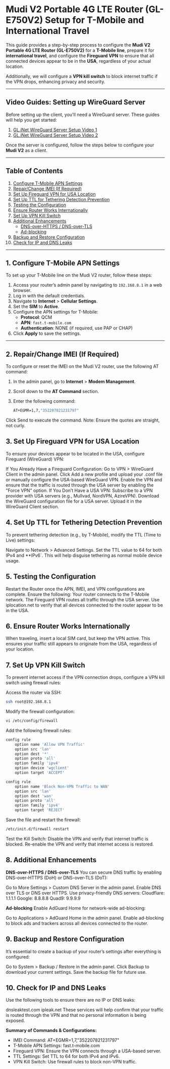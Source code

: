 
# **Mudi V2 Portable 4G LTE Router (GL-E750V2) Setup for T-Mobile and International Travel**

This guide provides a step-by-step process to configure the **Mudi V2 Portable 4G LTE Router (GL-E750V2)** for a **T-Mobile line**, prepare it for **international travel**, and configure the **Fireguard VPN** to ensure that all connected devices appear to be in the **USA**, regardless of your actual location.

Additionally, we will configure a **VPN kill switch** to block internet traffic if the VPN drops, enhancing privacy and security.

---

## **Video Guides: Setting up WireGuard Server**

Before setting up the client, you'll need a WireGuard server. These guides will help you get started:

1. [GL.iNet WireGuard Server Setup Video 1](https://www.youtube.com/watch?v=qLEj9zoiYRs&t=104s&pp=ygUYZ2wuaW5ldCB3aXJlZ3VhcmQgc2VydmVy)
2. [GL.iNet WireGuard Server Setup Video 2](https://www.youtube.com/watch?v=LXbDg1v65Qs&t=409s&pp=ygUYZ2wuaW5ldCB3aXJlZ3VhcmQgc2VydmVy)

Once the server is configured, follow the steps below to configure your **Mudi V2** as a client.

---

## **Table of Contents**

1. [Configure T-Mobile APN Settings](#configure-t-mobile-apn-settings)
2. [Repair/Change IMEI (If Required)](#repairchange-imei-if-required)
3. [Set Up Fireguard VPN for USA Location](#set-up-fireguard-vpn-for-usa-location)
4. [Set Up TTL for Tethering Detection Prevention](#set-up-ttl-for-tethering-detection-prevention)
5. [Testing the Configuration](#testing-the-configuration)
6. [Ensure Router Works Internationally](#ensure-router-works-internationally)
7. [Set Up VPN Kill Switch](#set-up-vpn-kill-switch)
8. [Additional Enhancements](#additional-enhancements)
   - [DNS-over-HTTPS / DNS-over-TLS](#dns-over-https--dns-over-tls)
   - [Ad-blocking](#ad-blocking)
9. [Backup and Restore Configuration](#backup-and-restore-configuration)
10. [Check for IP and DNS Leaks](#check-for-ip-and-dns-leaks)

---

## 1. **Configure T-Mobile APN Settings**

To set up your T-Mobile line on the Mudi V2 router, follow these steps:

1. Access your router’s admin panel by navigating to `192.168.8.1` in a web browser.
2. Log in with the default credentials.
3. Navigate to **Internet** > **Cellular Settings**.
4. Set the **SIM** to **Active**.
5. Configure the APN settings for T-Mobile:
   - **Protocol**: QCM
   - **APN**: `fast.t-mobile.com`
   - **Authentication**: NONE (if required, use PAP or CHAP)
6. Click **Apply** to save the settings.

---

## 2. **Repair/Change IMEI (If Required)**

To configure or reset the IMEI on the Mudi V2 router, use the following AT command:

1. In the admin panel, go to **Internet** > **Modem Management**.
2. Scroll down to the **AT Command** section.
3. Enter the following command:

   ```bash
   AT+EGMR=1,7,"352207821231797"
   ```

Click Send to execute the command.
Note: Ensure the quotes are straight, not curly.

## 3. **Set Up Fireguard VPN for USA Location**

To ensure your devices appear to be located in the USA, configure Fireguard (WireGuard) VPN:

If You Already Have a Fireguard Configuration:
Go to VPN > WireGuard Client in the admin panel.
Click Add a new profile and upload your .conf file or manually configure the USA-based WireGuard VPN.
Enable the VPN and ensure that the traffic is routed through the USA server by enabling the "Force VPN" option.
If You Don’t Have a USA VPN:
Subscribe to a VPN provider with USA servers (e.g., Mullvad, NordVPN, AzireVPN).
Download the WireGuard configuration file for a USA server.
Upload it in the WireGuard Client section.

## 4. **Set Up TTL for Tethering Detection Prevention**

To prevent tethering detection (e.g., by T-Mobile), modify the TTL (Time to Live) settings:

Navigate to Network > Advanced Settings.
Set the TTL value to 64 for both IPv4 and **IPv6`.
This will help disguise tethering as normal mobile device usage.

## 5. **Testing the Configuration**

Restart the Router once the APN, IMEI, and VPN configurations are complete.
Ensure the following:
Your router connects to the T-Mobile network.
The Fireguard VPN routes all traffic through the USA server.
Use iplocation.net to verify that all devices connected to the router appear to be in the USA.

## 6. **Ensure Router Works Internationally**

When traveling, insert a local SIM card, but keep the VPN active. This ensures your traffic still appears to originate from the USA, regardless of your location.

## 7. **Set Up VPN Kill Switch**

To prevent internet access if the VPN connection drops, configure a VPN kill switch using firewall rules:

Access the router via SSH:
```bash
ssh root@192.168.8.1
```

Modify the firewall configuration:
```bash
vi /etc/config/firewall
```

Add the following firewall rules:
```bash
config rule
    option name 'Allow VPN Traffic'
    option src 'lan'
    option dest '*'
    option proto 'all'
    option family 'ipv4'
    option device 'wgclient'
    option target 'ACCEPT'

config rule
    option name 'Block Non-VPN Traffic to WAN'
    option src 'lan'
    option dest 'wan'
    option proto 'all'
    option family 'ipv4'
    option target 'REJECT'
```

Save the file and restart the firewall:
```bash
/etc/init.d/firewall restart
```

Test the Kill Switch:
Disable the VPN and verify that internet traffic is blocked.
Re-enable the VPN and verify that internet access is restored.

## 8. **Additional Enhancements**

**DNS-over-HTTPS / DNS-over-TLS**
You can secure DNS traffic by enabling DNS-over-HTTPS (DoH) or DNS-over-TLS (DoT):

Go to More Settings > Custom DNS Server in the admin panel.
Enable DNS over TLS or DNS over HTTPS.
Use privacy-friendly DNS servers:
Cloudflare: 1.1.1.1
Google: 8.8.8.8
Quad9: 9.9.9.9

**Ad-blocking**
Enable AdGuard Home for network-wide ad-blocking:

Go to Applications > AdGuard Home in the admin panel.
Enable ad-blocking to block ads and trackers across all devices connected to the router.

## 9. **Backup and Restore Configuration**

It’s essential to create a backup of your router’s settings after everything is configured:

Go to System > Backup / Restore in the admin panel.
Click Backup to download your current settings.
Save the backup file for future use.

## 10. **Check for IP and DNS Leaks**

Use the following tools to ensure there are no IP or DNS leaks:

dnsleaktest.com
ipleak.net
These services will help confirm that your traffic is routed through the VPN and that no personal information is being exposed.

**Summary of Commands & Configurations:**
- IMEI Command: AT+EGMR=1,7,"352207821231797"
- T-Mobile APN Settings: fast.t-mobile.com
- Fireguard VPN: Ensure the VPN connects through a USA-based server.
- TTL Settings: Set TTL to 64 for both IPv4 and IPv6.
- VPN Kill Switch: Use firewall rules to block non-VPN traffic.
